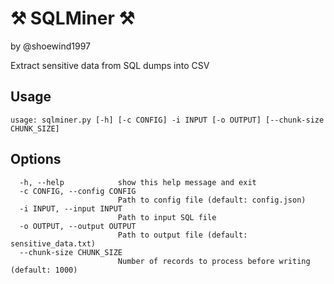 # ⚒️ SQLMiner ⚒️ 
by @shoewind1997

Extract sensitive data from SQL dumps into CSV

## Usage

`usage: sqlminer.py [-h] [-c CONFIG] -i INPUT [-o OUTPUT] [--chunk-size CHUNK_SIZE]`

## Options
```
  -h, --help            show this help message and exit
  -c CONFIG, --config CONFIG
                        Path to config file (default: config.json)
  -i INPUT, --input INPUT
                        Path to input SQL file
  -o OUTPUT, --output OUTPUT
                        Path to output file (default: sensitive_data.txt)
  --chunk-size CHUNK_SIZE
                        Number of records to process before writing (default: 1000)
```